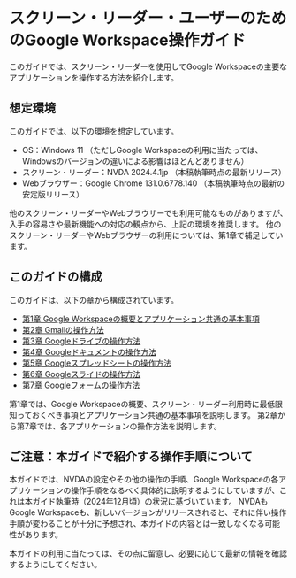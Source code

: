 # スクリーン・リーダー・ユーザーのためのGoogle Workspace操作ガイド

このガイドでは、スクリーン・リーダーを使用してGoogle Workspaceの主要なアプリケーションを操作する方法を紹介します。

## 想定環境

このガイドでは、以下の環境を想定しています。

* OS：Windows 11 （ただしGoogle Workspaceの利用に当たっては、Windowsのバージョンの違いによる影響はほとんどありません）
* スクリーン・リーダー：NVDA 2024.4.1jp （本稿執筆時点の最新リリース）
* Webブラウザー：Google Chrome 131.0.6778.140 （本稿執筆時点の最新の安定版リリース）

他のスクリーン・リーダーやWebブラウザーでも利用可能なものがありますが、入手の容易さや最新機能への対応の観点から、上記の環境を推奨します。
他のスクリーン・リーダーやWebブラウザーの利用については、第1章で補足しています。

## このガイドの構成

このガイドは、以下の章から構成されています。

* [第1章 Google Workspaceの概要とアプリケーション共通の基本事項](01-intro.md)
* [第2章 Gmailの操作方法](02-gmail.md)
* [第3章 Googleドライブの操作方法](03-drive.md)
* [第4章 Googleドキュメントの操作方法](04-docs.md)
* [第5章 Googleスプレッドシートの操作方法](05-sheets.md)
* [第6章 Googleスライドの操作方法](06-slides.md)
* [第7章 Googleフォームの操作方法](07-forms.md)

第1章では、Google Workspaceの概要、スクリーン・リーダー利用時に最低限知っておくべき事項とアプリケーション共通の基本事項を説明します。
第2章から第7章では、各アプリケーションの操作方法を説明します。

## ご注意：本ガイドで紹介する操作手順について

本ガイドでは、NVDAの設定やその他の操作の手順、Google Workspaceの各アプリケーションの操作手順をなるべく具体的に説明するようにしていますが、これは本ガイド執筆時（2024年12月頃）の状況に基づいています。
NVDAもGoogle Workspaceも、新しいバージョンがリリースされると、それに伴い操作手順が変わることが十分に予想され、本ガイドの内容とは一致しなくなる可能性があります。

本ガイドの利用に当たっては、その点に留意し、必要に応じて最新の情報を確認するようにしてください。
